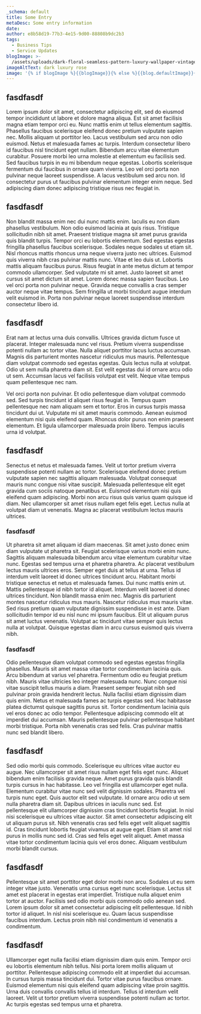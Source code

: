 ```yaml
---
_schema: default
title: Some Entry
metaDesc: Some entry information
date:
author: e8b58d19-77b3-4e15-9d00-88808b9dc2b3
tags:
  - Business Tips
  - Service Updates
blogImage: >-
  /assets/uploads/dark-floral-seamless-pattern-luxury-wallpaper-vintage-texture-generative-ai.jpg
imageAltText: dark luxury rose
image: '{% if blogImage %}{{blogImage}}{% else %}{{blog.defaultImage}}{% endif %}'
---
```

## fasdfasdf

Lorem ipsum dolor sit amet, consectetur adipiscing elit, sed do eiusmod tempor incididunt ut labore et dolore magna aliqua. Est sit amet facilisis magna etiam tempor orci eu. Nunc mattis enim ut tellus elementum sagittis. Phasellus faucibus scelerisque eleifend donec pretium vulputate sapien nec. Mollis aliquam ut porttitor leo. Lacus vestibulum sed arcu non odio euismod. Netus et malesuada fames ac turpis. Interdum consectetur libero id faucibus nisl tincidunt eget nullam. Bibendum arcu vitae elementum curabitur. Posuere morbi leo urna molestie at elementum eu facilisis sed. Sed faucibus turpis in eu mi bibendum neque egestas. Lobortis scelerisque fermentum dui faucibus in ornare quam viverra. Leo vel orci porta non pulvinar neque laoreet suspendisse. A lacus vestibulum sed arcu non. Id consectetur purus ut faucibus pulvinar elementum integer enim neque. Sed adipiscing diam donec adipiscing tristique risus nec feugiat in.

## fasdfasdf

Non blandit massa enim nec dui nunc mattis enim. Iaculis eu non diam phasellus vestibulum. Non odio euismod lacinia at quis risus. Tristique sollicitudin nibh sit amet. Praesent tristique magna sit amet purus gravida quis blandit turpis. Tempor orci eu lobortis elementum. Sed egestas egestas fringilla phasellus faucibus scelerisque. Sodales neque sodales ut etiam sit. Nisl rhoncus mattis rhoncus urna neque viverra justo nec ultrices. Euismod quis viverra nibh cras pulvinar mattis nunc. Vitae et leo duis ut. Lobortis mattis aliquam faucibus purus. Risus feugiat in ante metus dictum at tempor commodo ullamcorper. Sed vulputate mi sit amet. Justo laoreet sit amet cursus sit amet dictum sit amet. Lorem donec massa sapien faucibus. Leo vel orci porta non pulvinar neque. Gravida neque convallis a cras semper auctor neque vitae tempus. Sem fringilla ut morbi tincidunt augue interdum velit euismod in. Porta non pulvinar neque laoreet suspendisse interdum consectetur libero id.

## fasdfasdf

Erat nam at lectus urna duis convallis. Ultrices gravida dictum fusce ut placerat. Integer malesuada nunc vel risus. Pretium viverra suspendisse potenti nullam ac tortor vitae. Nulla aliquet porttitor lacus luctus accumsan. Magnis dis parturient montes nascetur ridiculus mus mauris. Pellentesque diam volutpat commodo sed egestas egestas. Quis lectus nulla at volutpat. Odio ut sem nulla pharetra diam sit. Est velit egestas dui id ornare arcu odio ut sem. Accumsan lacus vel facilisis volutpat est velit. Neque vitae tempus quam pellentesque nec nam.

Vel orci porta non pulvinar. Et odio pellentesque diam volutpat commodo sed. Sed turpis tincidunt id aliquet risus feugiat in. Tempus quam pellentesque nec nam aliquam sem et tortor. Eros in cursus turpis massa tincidunt dui ut. Vulputate mi sit amet mauris commodo. Aenean euismod elementum nisi quis eleifend quam. Rhoncus dolor purus non enim praesent elementum. Et ligula ullamcorper malesuada proin libero. Tempus iaculis urna id volutpat.

## fasdfasdf

Senectus et netus et malesuada fames. Velit ut tortor pretium viverra suspendisse potenti nullam ac tortor. Scelerisque eleifend donec pretium vulputate sapien nec sagittis aliquam malesuada. Volutpat consequat mauris nunc congue nisi vitae suscipit. Malesuada pellentesque elit eget gravida cum sociis natoque penatibus et. Euismod elementum nisi quis eleifend quam adipiscing. Morbi non arcu risus quis varius quam quisque id diam. Nec ullamcorper sit amet risus nullam eget felis eget. Lectus nulla at volutpat diam ut venenatis. Magna ac placerat vestibulum lectus mauris ultrices.

### fasdfasdf

Ut pharetra sit amet aliquam id diam maecenas. Sit amet justo donec enim diam vulputate ut pharetra sit. Feugiat scelerisque varius morbi enim nunc. Sagittis aliquam malesuada bibendum arcu vitae elementum curabitur vitae nunc. Egestas sed tempus urna et pharetra pharetra. Ac placerat vestibulum lectus mauris ultrices eros. Semper eget duis at tellus at urna. Tellus id interdum velit laoreet id donec ultrices tincidunt arcu. Habitant morbi tristique senectus et netus et malesuada fames. Dui nunc mattis enim ut. Mattis pellentesque id nibh tortor id aliquet. Interdum velit laoreet id donec ultrices tincidunt. Non blandit massa enim nec. Magnis dis parturient montes nascetur ridiculus mus mauris. Nascetur ridiculus mus mauris vitae. Sed risus pretium quam vulputate dignissim suspendisse in est ante. Diam sollicitudin tempor id eu nisl nunc mi ipsum faucibus. Elit ut aliquam purus sit amet luctus venenatis. Volutpat ac tincidunt vitae semper quis lectus nulla at volutpat. Quisque egestas diam in arcu cursus euismod quis viverra nibh.

### fasdfasdf

Odio pellentesque diam volutpat commodo sed egestas egestas fringilla phasellus. Mauris sit amet massa vitae tortor condimentum lacinia quis. Arcu bibendum at varius vel pharetra. Fermentum odio eu feugiat pretium nibh. Mauris vitae ultricies leo integer malesuada nunc. Nunc congue nisi vitae suscipit tellus mauris a diam. Praesent semper feugiat nibh sed pulvinar proin gravida hendrerit lectus. Nulla facilisi etiam dignissim diam quis enim. Netus et malesuada fames ac turpis egestas sed. Hac habitasse platea dictumst quisque sagittis purus sit. Tortor condimentum lacinia quis vel eros donec ac odio tempor. Pellentesque adipiscing commodo elit at imperdiet dui accumsan. Mauris pellentesque pulvinar pellentesque habitant morbi tristique. Porta nibh venenatis cras sed felis. Cras pulvinar mattis nunc sed blandit libero.

## fasdfasdf

Sed odio morbi quis commodo. Scelerisque eu ultrices vitae auctor eu augue. Nec ullamcorper sit amet risus nullam eget felis eget nunc. Aliquet bibendum enim facilisis gravida neque. Amet purus gravida quis blandit turpis cursus in hac habitasse. Leo vel fringilla est ullamcorper eget nulla. Elementum curabitur vitae nunc sed velit dignissim sodales. Pharetra vel turpis nunc eget. Quis auctor elit sed vulputate. Id ornare arcu odio ut sem nulla pharetra diam sit. Dapibus ultrices in iaculis nunc sed. Est pellentesque elit ullamcorper dignissim cras tincidunt lobortis feugiat. In nisl nisi scelerisque eu ultrices vitae auctor. Sit amet consectetur adipiscing elit ut aliquam purus sit. Nibh venenatis cras sed felis eget velit aliquet sagittis id. Cras tincidunt lobortis feugiat vivamus at augue eget. Etiam sit amet nisl purus in mollis nunc sed id. Cras sed felis eget velit aliquet. Amet massa vitae tortor condimentum lacinia quis vel eros donec. Aliquam vestibulum morbi blandit cursus.

## fasdfasdf

Pellentesque sit amet porttitor eget dolor morbi non arcu. Sodales ut eu sem integer vitae justo. Venenatis urna cursus eget nunc scelerisque. Lectus sit amet est placerat in egestas erat imperdiet. Tristique nulla aliquet enim tortor at auctor. Facilisis sed odio morbi quis commodo odio aenean sed. Lorem ipsum dolor sit amet consectetur adipiscing elit pellentesque. Id nibh tortor id aliquet. In nisl nisi scelerisque eu. Quam lacus suspendisse faucibus interdum. Lectus proin nibh nisl condimentum id venenatis a condimentum.

## fasdfasdf

Ullamcorper eget nulla facilisi etiam dignissim diam quis enim. Tempor orci eu lobortis elementum nibh tellus. Nisi porta lorem mollis aliquam ut porttitor. Pellentesque adipiscing commodo elit at imperdiet dui accumsan. In cursus turpis massa tincidunt dui. Tortor vitae purus faucibus ornare. Euismod elementum nisi quis eleifend quam adipiscing vitae proin sagittis. Urna duis convallis convallis tellus id interdum. Tellus id interdum velit laoreet. Velit ut tortor pretium viverra suspendisse potenti nullam ac tortor. Ac turpis egestas sed tempus urna et pharetra.